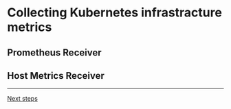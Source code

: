 # Collecting Kubernetes infrastracture metrics

## Prometheus Receiver



## Host Metrics Receiver

---
[Next steps](./07-correlation.md)
